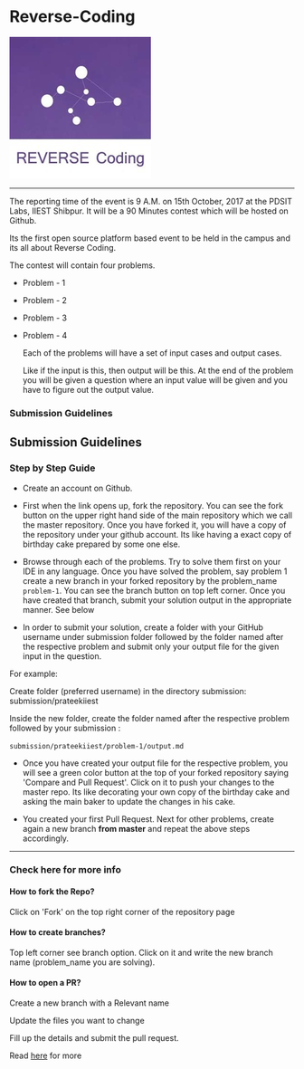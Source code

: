 # Reverse-Coding

![](https://raw.githubusercontent.com/prateekiiest/photorama/gh-pages/reverse.jpg)


-----------------------------------------------------------------------

The reporting time of the event is 9 A.M. on 15th October, 2017 at the PDSIT Labs, IIEST Shibpur. It will be a 90 Minutes contest which will be hosted on Github. 

Its the first open source platform based event to be held in the campus and its all about Reverse Coding. 


The contest will contain four problems. 


* Problem - 1
* Problem - 2
* Problem - 3
* Problem - 4

  Each of the problems will have a set of input cases and output cases. 
  
  Like if the input is this, then output will be this. 
  At the end of the problem you will be given a question where an input value will be given and you have to figure out the output value.



### Submission Guidelines 

## Submission Guidelines

### Step by Step Guide

* Create an account on Github.

* First when the link opens up, fork the repository. You can see the fork button on the upper right hand side of the main repository   which we call the master repository. Once you have forked it, you will have a copy of the repository under your github account. Its like having a exact copy of  birthday cake prepared by some one else.

* Browse through each of the problems. Try to solve them first on your IDE in any language. Once you have solved the problem, say problem 1 create a new branch in your forked repository by the problem_name `problem-1`. You can see the branch button on top left corner. Once you have created that branch, submit your solution output in the appropriate manner. See below

* In order to submit your solution, create a folder with your GitHub username under submission folder followed by the folder named after the respective problem and submit only your output file for the given input in the question.

For example:

Create folder (preferred username) in the directory submission: submission/prateekiiest

Inside the new folder, create the folder named after the respective problem followed by your submission : 

`submission/prateekiiest/problem-1/output.md`



* Once you have created your output file for the respective problem, you will see a green color button at the top of your forked repository saying 'Compare and Pull Request'. Click on it to push your changes to the master repo. Its like decorating your own copy of the birthday cake and asking the main baker to update the changes in his cake.

* You created your first Pull Request. Next for other problems, create again a new branch **from master** and repeat the above steps accordingly.

------------------------------------------

###  Check here for more info

#### How to fork the Repo?

Click on 'Fork' on the top right corner of the repository page

#### How to create branches?

Top left corner see branch option. Click on it and write the new branch name (problem_name you are solving).

#### How to open a PR?

Create a new branch with a Relevant name

Update the files you want to change

Fill up the details and submit the pull request. 





 Read [here](https://github.com/prateekiiest/Reverse-Coding/blob/master/submission/submission_guidelines.md) for more
